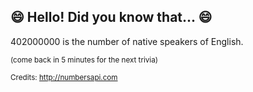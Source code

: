 ## 😄 Hello! Did you know that... 😄
402000000 is the number of native speakers of English.

<sup>(come back in 5 minutes for the next trivia)</sup>


<sup>Credits: http://numbersapi.com</sup>
